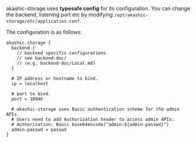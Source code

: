akashic-storage uses **typesafe config** for its configuration. You can change the backend, listening port etc by modifying `/opt/akashic-storage/etc/application.conf`.

The configuration is as follows:

```
akashic.storage {
  backend {
    // backend specific configurations
    // see backend-doc/
    // (e.g. backend-doc/Local.md)
  }

  # IP address or hostname to bind.
  ip = localhost

  # port to bind.
  port = 10946

  # akashic-storage uses Basic authentication scheme for the admin APIs.
  # Users need to add Authorization header to access admin APIs:
  # Authorization: Basic base64encode("admin:${admin-passwd}")
  admin-passwd = passwd
}
```